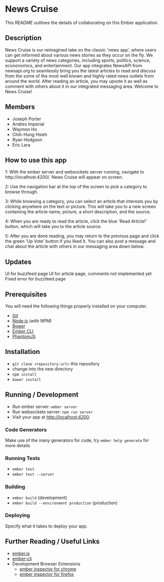 # News Cruise

This README outlines the details of collaborating on this Ember application.

## Description
News Cruise is our reimagined take on the classic 'news app', where users can get informed about various news stories as they occur on the fly. We support a variety of news categories, including sports, politics, science, econonomics, and entertainment. Our app integrates NewsAPI from newsapi.org to seamlessly bring you the latest articles to read and discuss from the some of the most well known and highly rated news outlets from around the world. After reading an article, you may upvote it as well as comment with others about it in our integrated messaging area. Welcome to News Cruise!

## Members
* Joseph Porter
* Andres Imperial
* Waymon Ho
* Chih-Hung Hsieh
* Ryan Hodgson
* Eric Lara

## How to use this app
1: With the ember server and websockets server running, navigate to http://localhost:4200/. News Cruise will appear on screen.

2: Use the navigation bar at the top of the screen to pick a category to browse through.

3: While browsing a category, you can select an article that interests you by clicking anywhere on the text or picture. This will take you to a new screen containing the article name, picture, a short description, and the source.

4: When you are ready to read the article, click the blue 'Read Article!' button, which will take you to the article source.

5: After you are done reading, you may return to the previous page and click the green 'Up Vote' button if you liked it. You can also post a message and chat about the article with others in our messaging area down below.

## Updates
UI for buzzfeed page
UI for article page, comments not implemented yet
Fixed error for buzzfeed page

## Prerequisites

You will need the following things properly installed on your computer.

* [Git](http://git-scm.com/)
* [Node.js](http://nodejs.org/) (with NPM)
* [Bower](http://bower.io/)
* [Ember CLI](http://ember-cli.com/)
* [PhantomJS](http://phantomjs.org/)

## Installation

* `git clone <repository-url>` this repository
* change into the new directory
* `npm install`
* `bower install`

## Running / Development

* Run ember server: `ember server`
* Run websockets server: `npm run server`
* Visit your app at [http://localhost:4200](http://localhost:4200).

### Code Generators

Make use of the many generators for code, try `ember help generate` for more details

### Running Tests

* `ember test`
* `ember test --server`

### Building

* `ember build` (development)
* `ember build --environment production` (production)

### Deploying

Specify what it takes to deploy your app.

## Further Reading / Useful Links

* [ember.js](http://emberjs.com/)
* [ember-cli](http://ember-cli.com/)
* Development Browser Extensions
  * [ember inspector for chrome](https://chrome.google.com/webstore/detail/ember-inspector/bmdblncegkenkacieihfhpjfppoconhi)
  * [ember inspector for firefox](https://addons.mozilla.org/en-US/firefox/addon/ember-inspector/)
